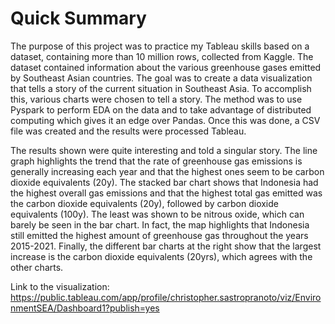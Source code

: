 # Quick Summary

The purpose of this project was to practice my Tableau skills based on a dataset, containing more than 10 million rows, collected from Kaggle. The dataset contained information about the various greenhouse gases emitted by Southeast Asian countries. The goal was to create a data visualization that tells a story of the current situation in Southeast Asia. To accomplish this, various charts were chosen to tell a story. The method was to use Pyspark to perform EDA on the data and to take advantage of distributed computing which gives it an edge over Pandas. Once this was done, a CSV file was created and the results were processed Tableau.

The results shown were quite interesting and told a singular story. The line graph highlights the trend that the rate of greenhouse gas emissions is generally increasing each year and that the highest ones seem to be carbon dioxide equivalents (20y). The stacked bar chart shows that Indonesia had the highest overall gas emissions and that the highest total gas emitted was the carbon dioxide equivalents (20y), followed by carbon dioxide equivalents (100y). The least was shown to be nitrous oxide, which can barely be seen in the bar chart. In fact, the map highlights that Indonesia still emitted the highest amount of greenhouse gas throughout the years 2015-2021. Finally, the different bar charts at the right show that the largest increase is the carbon dioxide equivalents (20yrs), which agrees with the other charts. 

Link to the visualization: https://public.tableau.com/app/profile/christopher.sastropranoto/viz/EnvironmentSEA/Dashboard1?publish=yes
